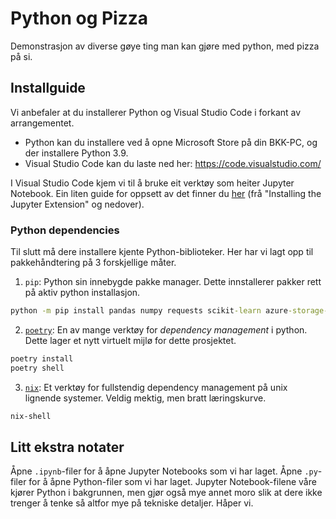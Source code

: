 # Python og Pizza

Demonstrasjon av diverse gøye ting man kan gjøre med python, med pizza på si.

## Installguide

Vi anbefaler at du installerer Python og Visual Studio Code i forkant av
arrangementet.

- Python kan du installere ved å opne Microsoft Store på din BKK-PC, og der
  installere Python 3.9.
- Visual Studio Code kan du laste ned her: https://code.visualstudio.com/

I Visual Studio Code kjem vi til å bruke eit verktøy som heiter Jupyter
Notebook. Ein liten guide for oppsett av det finner du
[her](https://towardsdatascience.com/installing-jupyter) (frå "Installing the
Jupyter Extension" og nedover).

### Python dependencies

Til slutt må dere installere kjente Python-biblioteker. Her har vi lagt opp til
pakkehåndtering på 3 forskjellige måter.

1. `pip`: Python sin innebygde pakke manager. Dette innstallerer pakker rett på aktiv python installasjon.

```cmd
python -m pip install pandas numpy requests scikit-learn azure-storage-blob jupyter matplotlib seaborn
```

2. [`poetry`](https://python-poetry.org/docs/): En av mange verktøy for *dependency management* i python. Dette lager et nytt virtuelt mijlø for dette prosjektet.

```bash
poetry install
poetry shell
```

3. [`nix`](https://nixos.org/guides/install-nix.html): Et verktøy for fullstendig dependency management på unix lignende systemer. Veldig mektig, men bratt læringskurve.

```bash
nix-shell
```

## Litt ekstra notater

Åpne `.ipynb`-filer for å åpne Jupyter Notebooks som vi har laget. Åpne
`.py`-filer for å åpne Python-filer som vi har laget. Jupyter Notebook-filene
våre kjører Python i bakgrunnen, men gjør også mye annet moro slik at dere ikke
trenger å tenke så altfor mye på tekniske detaljer. Håper vi.
